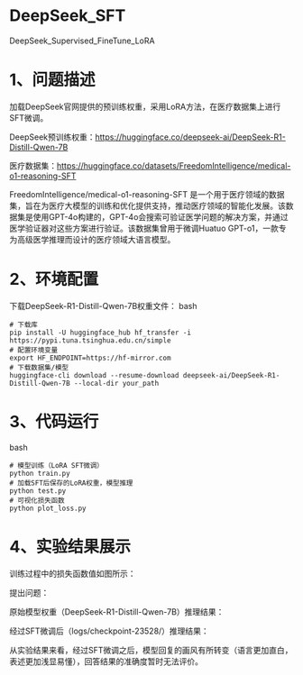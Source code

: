 # DeepSeek_SFT
DeepSeek_Supervised_FineTune_LoRA

# 1、问题描述

加载DeepSeek官网提供的预训练权重，采用LoRA方法，在医疗数据集上进行SFT微调。

DeepSeek预训练权重：https://huggingface.co/deepseek-ai/DeepSeek-R1-Distill-Qwen-7B

医疗数据集：https://huggingface.co/datasets/FreedomIntelligence/medical-o1-reasoning-SFT

FreedomIntelligence/medical-o1-reasoning-SFT 是一个用于医疗领域的数据集，旨在为医疗大模型的训练和优化提供支持，推动医疗领域的智能化发展。该数据集是使用GPT-4o构建的，GPT-4o会搜索可验证医学问题的解决方案，并通过医学验证器对这些方案进行验证。该数据集曾用于微调Huatuo GPT-o1，一款专为高级医学推理而设计的医疗领域大语言模型。

# 2、环境配置

下载DeepSeek-R1-Distill-Qwen-7B权重文件：
bash 
```
# 下载库
pip install -U huggingface_hub hf_transfer -i https://pypi.tuna.tsinghua.edu.cn/simple
# 配置环境变量
export HF_ENDPOINT=https://hf-mirror.com
# 下载数据集/模型
huggingface-cli download --resume-download deepseek-ai/DeepSeek-R1-Distill-Qwen-7B --local-dir your_path
```

# 3、代码运行
bash 
```
# 模型训练（LoRA SFT微调）
python train.py
# 加载SFT后保存的LoRA权重，模型推理
python test.py
# 可视化损失函数
python plot_loss.py
```

# 4、实验结果展示
训练过程中的损失函数值如图所示：

提出问题：

原始模型权重（DeepSeek-R1-Distill-Qwen-7B）推理结果：

经过SFT微调后（logs/checkpoint-23528/）推理结果：

从实验结果来看，经过SFT微调之后，模型回复的画风有所转变（语言更加直白，表述更加浅显易懂），回答结果的准确度暂时无法评价。


